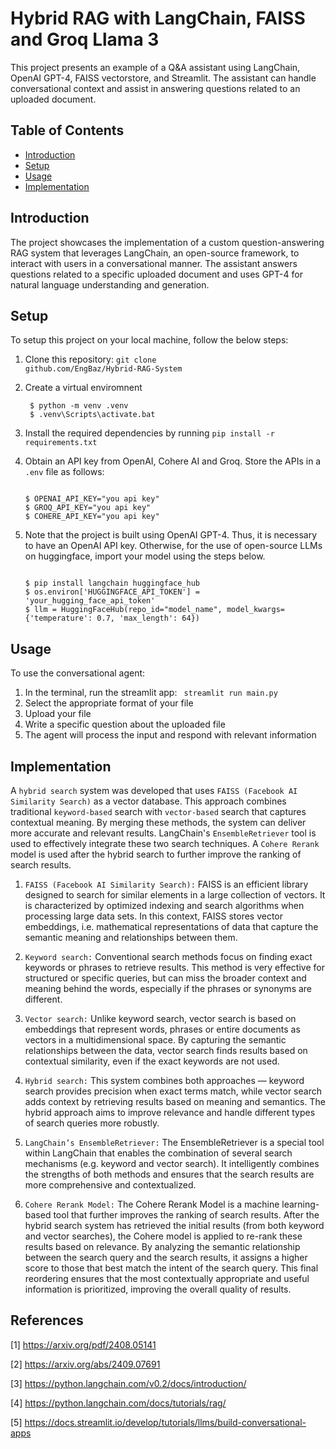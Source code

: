 # Hybrid RAG with LangChain, FAISS and Groq Llama 3

This project presents an example of a Q&A assistant using LangChain, OpenAI GPT-4, FAISS vectorstore, and Streamlit.
The assistant can handle conversational context and assist in answering questions related to an uploaded document.

## Table of Contents

- [Introduction](#introduction)
- [Setup](#setup)
- [Usage](#usage)
- [Implementation](#Implementation)

## Introduction
The project showcases the implementation of a custom question-answering RAG system that leverages LangChain, an open-source framework, to interact with users in a conversational manner. The assistant answers questions related to a specific uploaded document and uses GPT-4 for natural language understanding and generation.

## Setup

To setup this project on your local machine, follow the below steps:
1. Clone this repository: <code>git clone github.com/EngBaz/Hybrid-RAG-System</code>

2. Create a virtual enviromnent
   ```console
    $ python -m venv .venv
    $ .venv\Scripts\activate.bat
    ```
3. Install the required dependencies by running <code>pip install -r requirements.txt</code>

4. Obtain an API key from OpenAI, Cohere AI and Groq. Store the APIs in a <code>.env</code> file as follows:
    ```console
    
    $ OPENAI_API_KEY="you api key"
    $ GROQ_API_KEY="you api key"
    $ COHERE_API_KEY="you api key"
    ```
    
6. Note that the project is built using OpenAI GPT-4. Thus, it is necessary to have an OpenAI API key. Otherwise, for the use of open-source LLMs on huggingface, import your model using the steps below.
    ```console
    
    $ pip install langchain huggingface_hub
    $ os.environ['HUGGINGFACE_API_TOKEN'] = 'your_hugging_face_api_token'
    $ llm = HuggingFaceHub(repo_id="model_name", model_kwargs={'temperature': 0.7, 'max_length': 64})
    ```

## Usage

To use the conversational agent:
1. In the terminal, run the streamlit app: <code> streamlit run main.py </code>
2. Select the appropriate format of your file 
3. Upload your file
4. Write a specific question about the uploaded file
5. The agent will process the input and respond with relevant information

## Implementation

A <code>hybrid search</code> system was developed that uses <code>FAISS (Facebook AI Similarity Search)</code> as a vector database. This approach combines traditional <code>keyword-based</code> search with <code>vector-based</code> search that captures contextual meaning. By merging these methods, the system can deliver more accurate and relevant results. LangChain's <code>EnsembleRetriever</code> tool is used to effectively integrate these two search techniques. A <code>Cohere Rerank</code> model is used after the hybrid search to further improve the ranking of search results.

1. <code>FAISS (Facebook AI Similarity Search):</code> FAISS is an efficient library designed to search for similar elements in a large collection of vectors. It is characterized by optimized indexing and search algorithms when processing large data sets. In this context, FAISS stores vector embeddings, i.e. mathematical representations of data that capture the semantic meaning and relationships between them.
   
2. <code>Keyword search:</code> Conventional search methods focus on finding exact keywords or phrases to retrieve results. This method is very effective for structured or specific queries, but can miss the broader context and meaning behind the words, especially if the phrases or synonyms are different.

3. <code>Vector search:</code> Unlike keyword search, vector search is based on embeddings that represent words, phrases or entire documents as vectors in a multidimensional space. By capturing the semantic relationships between the data, vector search finds results based on contextual similarity, even if the exact keywords are not used.

4. <code>Hybrid search:</code> This system combines both approaches — keyword search provides precision when exact terms match, while vector search adds context by retrieving results based on meaning and semantics. The hybrid approach aims to improve relevance and handle different types of search queries more robustly.

5. <code>LangChain’s EnsembleRetriever:</code> The EnsembleRetriever is a special tool within LangChain that enables the combination of several search mechanisms (e.g. keyword and vector search). It intelligently combines the strengths of both methods and ensures that the search results are more comprehensive and contextualized.

6. <code>Cohere Rerank Model:</code> The Cohere Rerank Model is a machine learning-based tool that further improves the ranking of search results. After the hybrid search system has retrieved the initial results (from both keyword and vector searches), the Cohere model is applied to re-rank these results based on relevance. By analyzing the semantic relationship between the search query and the search results, it assigns a higher score to those that best match the intent of the search query. This final reordering ensures that the most contextually appropriate and useful information is prioritized, improving the overall quality of results.

## References

[1] https://arxiv.org/pdf/2408.05141

[2] https://arxiv.org/abs/2409.07691

[3] https://python.langchain.com/v0.2/docs/introduction/

[4] https://python.langchain.com/docs/tutorials/rag/

[5] https://docs.streamlit.io/develop/tutorials/llms/build-conversational-apps


